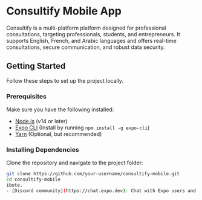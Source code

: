 # Consultify Mobile App

Consultify is a multi-platform platform designed for professional consultations, targeting professionals, students, and entrepreneurs. It supports English, French, and Arabic languages and offers real-time consultations, secure communication, and robust data security.

## Getting Started

Follow these steps to set up the project locally.

### Prerequisites

Make sure you have the following installed:

- [Node.js](https://nodejs.org/) (v14 or later)
- [Expo CLI](https://docs.expo.dev/get-started/installation/) (Install by running `npm install -g expo-cli`)
- [Yarn](https://classic.yarnpkg.com/en/docs/install/) (Optional, but recommended)

### Installing Dependencies

Clone the repository and navigate to the project folder:

```bash
git clone https://github.com/your-username/consultify-mobile.git
cd consultify-mobile
ibute.
- [Discord community](https://chat.expo.dev): Chat with Expo users and ask questions.SSS
